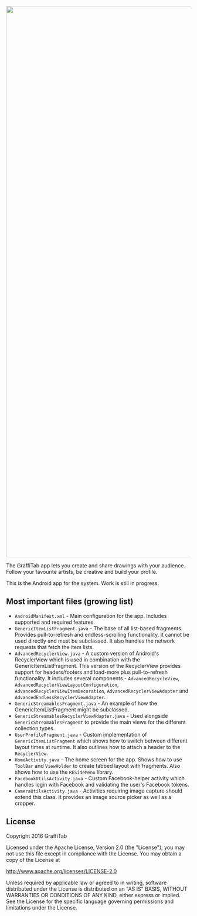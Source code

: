 <img src="https://drive.google.com/uc?export=download&id=0B8cKnJyOSiKfQkw5c0dWUVppaUU" width="1500">

The GraffiTab app lets you create and share drawings with your audience. Follow your favourite artists, be creative and build your profile.

This is the Android app for the system. Work is still in progress.

## Most important files (growing list)

* `AndroidManifest.xml` - Main configuration for the app. Includes supported and required features.
* `GenericItemListFragment.java` - The base of all list-based fragments. Provides pull-to-refresh and endless-scrolling functionality. It cannot be used directly and must be subclassed. It also handles the network requests that fetch the item lists.
* `AdvancedRecyclerView.java` - A custom version of Android's RecyclerView which is used in combination with the GenericItemListFragment. This version of the RecyclerView provides support for headers/footers and load-more plus pull-to-refresh functionality. It includes several components - `AdvancedRecycleView`, `AdvancedRecyclerViewLayoutConfiguration`, `AdvancedRecyclerViewItemDecoration`, `AdvancedRecyclerViewAdapter` and `AdvancedEndlessRecyclerViewAdapter`.
* `GenericStreamablesFragment.java` - An example of how the GenericItemListFragment might be subclassed.
* `GenericStreamablesRecyclerViewAdapter.java` - Used alongside `GenericStreamablesFragment` to provide the main views for the different collection types.
* `UserProfileFragment.java` - Custom implementation of `GenericItemListFragment` which shows how to switch between different layout times at runtime. It also outlines how to attach a header to the `RecyclerView`.
* `HomeActivity.java` - The home screen for the app. Shows how to use `ToolBar` and `ViewHolder` to create tabbed layout with fragments. Also shows how to use the `RESideMenu` library.
* `FacebookUtilsActivity.java` - Custom Facebook-helper activity which handles login with Facebook and validating the user's Facebook tokens.
* `CameraUtilsActivity.java` - Activities requiring image capture should extend this class. It provides an image source picker as well as a cropper.

## License

Copyright 2016 GraffiTab

Licensed under the Apache License, Version 2.0 (the "License");
you may not use this file except in compliance with the License.
You may obtain a copy of the License at

http://www.apache.org/licenses/LICENSE-2.0

Unless required by applicable law or agreed to in writing, software
distributed under the License is distributed on an "AS IS" BASIS,
WITHOUT WARRANTIES OR CONDITIONS OF ANY KIND, either express or implied.
See the License for the specific language governing permissions and
limitations under the License.
